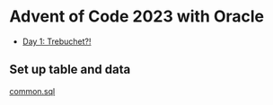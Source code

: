 # Advent of Code 2023 with Oracle

- [Day 1: Trebuchet?!](https://github.com/phartenfeller/advent-of-code-2023/tree/main/src/1)

## Set up table and data

[common.sql](https://github.com/phartenfeller/advent-of-code-2023/blob/main/common.sql)
